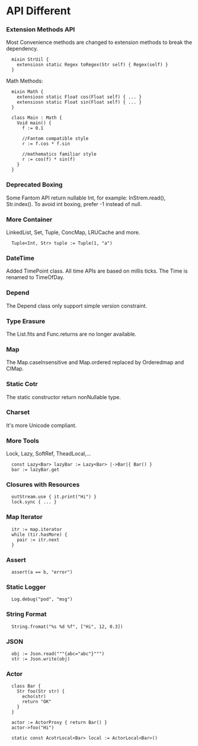 

# API Different #

### Extension Methods API ###
Most Convenience methods are changed to extension methods to break the dependency.
```
  mixin StrUil {
    extensiosn static Regex toRegex(Str self) { Regex(self) }
  }
```

Math Methods:
```
  mixin Math {
    extensiosn static Float cos(Float self) { ... }
    extensiosn static Float sin(Float self) { ... }
  }

  class Main : Math {
    Void main() {
      f := 0.1

      //Fantom compatible style
      r := f.cos * f.sin

      //mathematics familiar style
      r := cos(f) * sin(f)
    }
  }
```

### Deprecated Boxing ###
Some Fantom API return nullable Int, for example: InStrem.read(), Str.index().
To avoid int boxing, prefer -1 instead of null.

### More Container ###
LinkedList, Set, Tuple, ConcMap, LRUCache and more.
```
  Tuple<Int, Str> tuple := Tuple(1, "a")
```

### DateTime ###
Added TimePoint class.
All time APIs are based on millis ticks.
The Time is renamed to TimeOfDay.

### Depend ###
The Depend class only support simple version constraint.

### Type Erasure ###
The List.fits and Func.returns are no longer available.

### Map ###
The Map.caseInsensitive and Map.ordered replaced by Orderedmap and CIMap.

### Static Cotr ###
The static constructor return nonNullable type.

### Charset ###
It's more Unicode compliant.

### More Tools ###
Lock, Lazy, SoftRef, TheadLocal,...
```
  const Lazy<Bar> lazyBar := Lazy<Bar> |->Bar|{ Bar() }
  bar := lazyBar.get
```

### Closures with Resources ###
```
  outStream.use { it.print("Hi") }
  lock.sync { ... }
```

### Map Iterator ###
```
  itr := map.iterator
  while (tir.hasMore) {
    pair := itr.next
  }
```

### Assert ###
```
  assert(a == b, "error")
```

### Static Logger ###
```
  Log.debug("pod", "msg")
```

### String Format ###
```
  String.fromat("%s %d %f", ["Hi", 12, 0.3])
```

### JSON ###
```
  obj := Json.read("""{abc="abc"}""")
  str := Json.write(obj)
```

### Actor ###
```
  class Bar {
    Str foo(Str str) {
      echo(str)
      return "OK"
    }
  }

  actor := ActorProxy { return Bar() }
  actor->foo("Hi")

  static const AcotrLocal<Bar> local := ActorLocal<Bar>()
```


